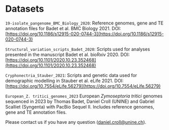 # Datasets

`19-isolate_pangenome_BMC_Biology_2020`: Reference genomes, gene and TE annotation files for Badet et al. BMC Biology 2021. DOI: [https://doi.org/10.1186/s12915-020-0744-3](https://doi.org/10.1186/s12915-020-0744-3)

`Structural_variation_scripts_Badet_2020`: Scripts used for analyses presented in the manuscript Badet et al. bioRxiv 2020. DOI: [https://doi.org/10.1101/2020.10.23.352468](https://doi.org/10.1101/2020.10.23.352468)

`Cryphonectria_Stauber_2021`: Scripts and genetic data used for demographic modelling in Stauber et al. eLife 2021. DOI: [https://doi.org/10.7554/eLife.56279](https://doi.org/10.7554/eLife.56279)

`European_Z. tritici_genomes_2023` European _Zymoseptoria tritici_ genomes sequenced in 2023 by Thomas Badet, Daniel Croll (UNINE) and Gabriel Scalliet (Syngenta) with PacBio Sequel II. Includes reference genomes, gene and TE annotation files.

Please contact us if you have any question (daniel.croll@unine.ch).
